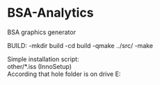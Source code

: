 BSA-Analytics
=============

BSA graphics generator

BUILD:
-mkdir build
-cd build
-qmake ../src/
-make

Simple installation script:  
other/*.iss (InnoSetup)  
According that hole folder is on drive E:
